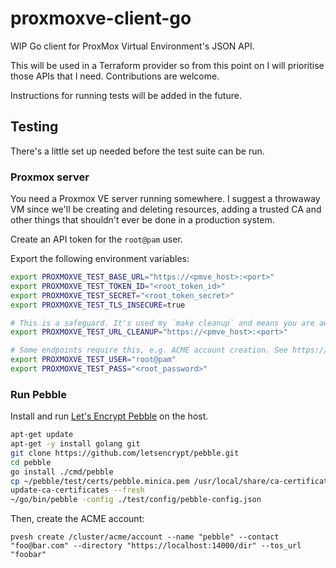 # proxmoxve-client-go

WIP Go client for ProxMox Virtual Environment's JSON API.

This will be used in a Terraform provider so from this point on I will prioritise those APIs that I need. Contributions are welcome.

Instructions for running tests will be added in the future.

## Testing

There's a little set up needed before the test suite can be run.

### Proxmox server

You need a Proxmox VE server running somewhere. I suggest a throwaway VM since we'll be creating and deleting resources, adding a trusted CA and other things that shouldn't ever be done in a production system.

Create an API token for the `root@pam` user.

Export the following environment variables:

```bash
export PROXMOXVE_TEST_BASE_URL="https://<pmve_host>:<port>"
export PROXMOXVE_TEST_TOKEN_ID="<root_token_id>"
export PROXMOXVE_TEST_SECRET="<root_token_secret>"
export PROXMOXVE_TEST_TLS_INSECURE=true

# This is a safeguard. It's used my `make cleanup` and means you are aware it might delete things it shouldn't. Please run this against a throwaway VM.
export PROXMOXVE_TEST_URL_CLEANUP="https://<pmve_host>:<port>"

# Some endpoints require this, e.g. ACME account creation. See https://forum.proxmox.com/threads/acme-api-endpoint-403-permission-check-failed-user-root-pam-despite-user-being-root-pam.111745/
export PROXMOXVE_TEST_USER="root@pam"
export PROXMOXVE_TEST_PASS="<root_password>"
```

### Run Pebble

Install and run [Let's Encrypt Pebble](https://github.com/letsencrypt/pebble) on the host.

```bash
apt-get update
apt-get -y install golang git
git clone https://github.com/letsencrypt/pebble.git
cd pebble
go install ./cmd/pebble
cp ~/pebble/test/certs/pebble.minica.pem /usr/local/share/ca-certificates/pebble.minica.crt
update-ca-certificates --fresh
~/go/bin/pebble -config ./test/config/pebble-config.json
```

Then, create the ACME account:

```
pvesh create /cluster/acme/account --name "pebble" --contact "foo@bar.com" --directory "https://localhost:14000/dir" --tos_url "foobar"
```
